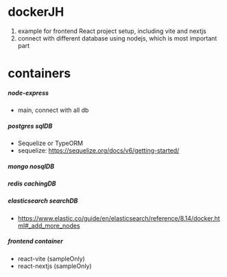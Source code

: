 # dockerJH

1. example for frontend React project setup, including vite and nextjs
2. connect with different database using nodejs, which is most important part

# containers

##### node-express

- main, connect with all db

##### postgres sqlDB

- Sequelize or TypeORM
- sequelize: https://sequelize.org/docs/v6/getting-started/

##### mongo nosqlDB

##### redis cachingDB

##### elasticsearch searchDB

- https://www.elastic.co/guide/en/elasticsearch/reference/8.14/docker.html#_add_more_nodes

##### frontend container

- react-vite (sampleOnly)
- react-nextjs (sampleOnly)

